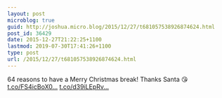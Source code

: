 ```yaml
---
layout: post
microblog: true
guid: http://joshua.micro.blog/2015/12/27/t681057538926874624.html
post_id: 36429
date: 2015-12-27T21:22:25+1100
lastmod: 2019-07-30T17:41:26+1100
type: post
url: /2015/12/27/t681057538926874624.html
---
```

64 reasons to have a Merry Christmas break! Thanks Santa 😘 [t.co/FS4icBoX0...](https://t.co/FS4icBoX0w) [t.co/d39iLEpRv...](https://t.co/d39iLEpRvZ)
